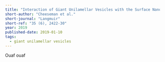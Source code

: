 ```yaml
---
title: "Interaction of Giant Unilamellar Vesicles with the Surface Nanostructures on Dragonfly Wings"
short-author: "Cheeseman et al."
short-journal: "Langmuir"
short-ref: "35 (6), 2422-30"
year: 2019
published-date: 2019-01-10
tags:
  - giant unilamellar vesicles
---
```


Ouaf ouaf

